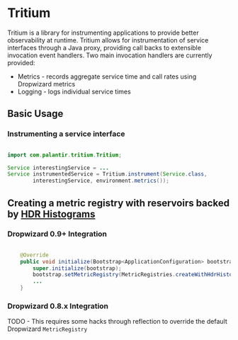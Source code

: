 # Tritium

Tritium is a library for instrumenting applications  to provide better
observability at runtime. Tritium allows for instrumentation of service
interfaces through a Java proxy, providing call backs to extensible invocation
event handlers. Two main invocation handlers are currently provided:

* Metrics - records aggregate service time and call rates using Dropwizard metrics
* Logging - logs individual service times

## Basic Usage

### Instrumenting a service interface

```java

import com.palantir.tritium.Tritium;

Service interestingService = ...
Service instrumentedService = Tritium.instrument(Service.class,
        interestingService, environment.metrics());
```


## Creating a metric registry with reservoirs backed by [HDR Histograms](http://hdrhistogram.org/)

### Dropwizard 0.9+ Integration

```java

    @Override
    public void initialize(Bootstrap<ApplicationConfiguration> bootstrap) {
        super.initialize(bootstrap);
        bootstrap.setMetricRegistry(MetricRegistries.createWithHdrHistogramReservoirs());
        ...
    }
```

### Dropwizard 0.8.x Integration

TODO - This requires some hacks through reflection to override the default Dropwizard `MetricRegistry`

